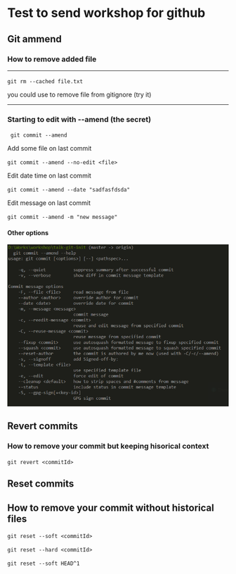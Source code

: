 # Test to send workshop for github

## Git ammend

### How to remove added file

---
``git rm --cached file.txt ``

you could use to remove file from gitignore (try it)

---

### Starting to edit with --amend (the secret)
`` git commit --amend``

Add some file on last commit 

``git commit --amend --no-edit <file>``


Edit date time on last commit 

``git commit --amend --date "sadfasfdsda"``


Edit message on last commit 

``git commit --amend -m "new message"``

#### Other options

![Other options](gitammend.png)


## Revert commits
### How to remove your commit but keeping hisorical context

``git revert <commitId>``

## Reset commits
## How to remove your commit without historical files

``git reset --soft <commitId>``

``git reset --hard <commitId>``

``git reset --soft HEAD^1``
